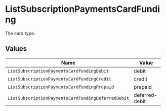 # ListSubscriptionPaymentsCardFunding

The card type.


## Values

| Name                                               | Value                                              |
| -------------------------------------------------- | -------------------------------------------------- |
| `ListSubscriptionPaymentsCardFundingDebit`         | debit                                              |
| `ListSubscriptionPaymentsCardFundingCredit`        | credit                                             |
| `ListSubscriptionPaymentsCardFundingPrepaid`       | prepaid                                            |
| `ListSubscriptionPaymentsCardFundingDeferredDebit` | deferred-debit                                     |